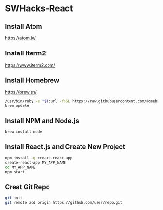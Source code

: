 # SWHacks-React

## Install Atom
https://atom.io/

## Install Iterm2
https://www.iterm2.com/

## Install Homebrew
https://brew.sh/
```bash
/usr/bin/ruby -e "$(curl -fsSL https://raw.githubusercontent.com/Homebrew/install/master/install)"
brew update
```

## Install NPM and Node.js
```bash
brew install node
```

## Install React.js and Create New Project
```bash
npm install -g create-react-app
create-react-app MY_APP_NAME
cd MY_APP_NAME
npm start
```

## Creat Git Repo
```bash
git init
git remote add origin https://github.com/user/repo.git
```




